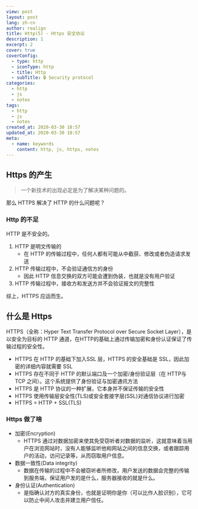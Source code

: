 ```yaml
---
view: post
layout: post
lang: zh-cn
author: realign
title: Http(5) - Https 安全协议
description: 1
excerpt: 2
cover: true
coverConfig:
  - type: http
  - iconType: http
  - title: Http
  - subTitle: 🔒 Security protocol
categories:
  - http
  - js
  - notes
tags:
  - http
  - js
  - notes
created_at: 2020-03-30 18:57
updated_at: 2020-03-30 18:57
meta:
  - name: keywords
    content: http, js, https, notes
---
```


## Https 的产生

> 一个新技术的出现必定是为了解决某种问题的。

那么 HTTPS 解决了 HTTP 的什么问题呢？

### Http 的不足

HTTP 是不安全的。

1. HTTP 是明文传输的
    * 在 HTTP 的传输过程中，任何人都有可能从中截获、修改或者伪造请求发送
2. HTTP 传输过程中，不会验证通信方的身份
    * 因此 HTTP 信息交换的双方可能会遭到伪装，也就是没有用户验证
3. HTTP 传输过程中，接收方和发送方并不会验证报文的完整性

综上，HTTPS 应运而生。

## 什么是 Https

HTTPS（全称：Hyper Text Transfer Protocol over Secure Socket Layer），是以安全为目标的 HTTP 通道，在HTTP的基础上通过传输加密和身份认证保证了传输过程的安全性。

* HTTPS 在 HTTP 的基础下加入SSL 层，HTTPS 的安全基础是 SSL，因此加密的详细内容就需要 SSL
* HTTPS 存在不同于 HTTP 的默认端口及一个加密/身份验证层（在 HTTP与 TCP 之间）。这个系统提供了身份验证与加密通讯方法
* HTTPS 是 HTTP 协议的一种扩展，它本身并不保证传输的安全性
* HTTPS 使用传输层安全性(TLS)或安全套接字层(SSL)对通信协议进行加密
* HTTPS = HTTP + SSL(TLS)

### Https 做了啥

* 加密(Encryption)
  * HTTPS 通过对数据加密来使其免受窃听者对数据的监听，这就意味着当用户在浏览网站时，没有人能够监听他和网站之间的信息交换，或者跟踪用户的活动，访问记录等，从而窃取用户信息。
* 数据一致性(Data integrity)
  * 数据在传输的过程中不会被窃听者所修改，用户发送的数据会完整的传输到服务端，保证用户发的是什么，服务器接收的就是什么。
* 身份认证(Authentication)
  * 是指确认对方的真实身份，也就是证明你是你（可以比作人脸识别），它可以防止中间人攻击并建立用户信任。

##